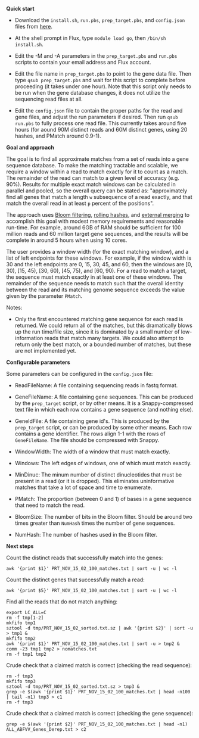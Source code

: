 __Quick start__


* Download the `install.sh`, `run.pbs`, `prep_target.pbs`, and
`config.json` files from [here](https://github.com/kshedden/seqmatch).

* At the shell prompt in Flux, type `module load go`, then `/bin/sh
install.sh`.

* Edit the -M and -A parameters in the `prep_target.pbs` and `run.pbs`
  scripts to contain your email address and Flux account.

* Edit the file name in `prep_target.pbs` to point to the gene data
  file.  Then type `qsub prep_target.pbs` and wait for this script to
  complete before proceeding (it takes under one hour).  Note that
  this script only needs to be run when the gene database changes, it
  does not utilize the sequencing read files at all.

* Edit the `config.json` file to contain the proper paths for the read
  and gene files, and adjust the run parameters if desired.  Then run
  `qsub run.pbs` to fully process one read file.  This currently takes
  around five hours (for aound 90M distinct reads and 60M distinct
  genes, using 20 hashes, and PMatch around 0.9-1).

__Goal and approach__

The goal is to find all approximate matches from a set of reads into a
gene sequence database.  To make the matching tractable and scalable,
we require a window within a read to match exactly for it to count as
a match.  The remainder of the read can match to a given level of
accuracy (e.g. 90%).  Results for multiple exact match windows can be
calculated in parallel and pooled, so the overall query can be stated
as: "approximately find all genes that match a length `w` subsequence
of a read exactly, and that match the overall read in at least `p`
percent of the positions".

The approach uses [Bloom
filtering](https://en.wikipedia.org/wiki/Bloom_filter), [rolling
hashes](https://en.wikipedia.org/wiki/Rolling_hash), and [external
merging](https://en.wikipedia.org/wiki/External_sorting) to accomplish
this goal with modest memory requirements and reasonable run-time.
For example, around 6GB of RAM should be sufficient for 100 million
reads and 60 million target gene sequences, and the results will be
complete in around 5 hours when using 10 cores.

The user provides a window width (for the exact matching window), and
a list of left endpoints for these windows.  For example, if the
window width is 30 and the left endpoints are 0, 15, 30, 45, and 60,
then the windows are [0, 30), [15, 45), [30, 60), [45, 75), and [60,
90).  For a read to match a target, the sequence must match exactly in
at least one of these windows.  The remainder of the sequence needs to
match such that the overall identity between the read and its matching
genome sequence exceeds the value given by the parameter `PMatch`.

Notes:

* Only the first encountered matching gene sequence for each read is
  returned.  We could return all of the matches, but this dramatically
  blows up the run time/file size, since it is dominated by a small
  number of low-information reads that match many targets.  We could
  also attempt to return only the best match, or a bounded number of
  matches, but these are not implemented yet.

__Configurable parameters__

Some parameters can be configured in the `config.json` file:

* ReadFileName: A file containing sequencing reads in fastq format.

* GeneFileName: A file containing gene sequences.  This can be
  produced by the `prep_target` script, or by other means.  It is a
  Snappy-compressed text file in which each row contains a gene
  sequence (and nothing else).

* GeneIdFile: A file containing gene id's.  This is produced by the
  `prep_target` script, or can be produced by some other means.  Each
  row contains a gene identifier.  The rows align 1-1 with the rows of
  `GeneFileName`.  The file should be compressed with Snappy.

* WindowWidth: The width of a window that must match exactly.

* Windows: The left edges of windows, one of which must match exactly.

* MinDinuc: The minum number of distinct dinucleotides that must be
present in a read (or it is dropped).  This eliminates uninformative
matches that take a lot of space and time to enumerate.

* PMatch: The proportion (between 0 and 1) of bases in a gene sequence
that need to match the read.

* BloomSize: The number of bits in the Bloom filter.  Should be around
  two times greater than `NumHash` times the number of gene sequences.

* NumHash: The number of hashes used in the Bloom filter.

__Next steps__

Count the distinct reads that successfully match into the genes:

```
awk '{print $1}' PRT_NOV_15_02_100_matches.txt | sort -u | wc -l
```

Count the distinct genes that successfully match a read:

```
awk '{print $5}' PRT_NOV_15_02_100_matches.txt | sort -u | wc -l
```

Find all the reads that do not match anything:

```
export LC_ALL=C
rm -f tmp[1-2]
mkfifo tmp1
sztool -d tmp/PRT_NOV_15_02_sorted.txt.sz | awk '{print $2}' | sort -u > tmp1 &
mkfifo tmp2
awk '{print $1}' PRT_NOV_15_02_100_matches.txt | sort -u > tmp2 &
comm -23 tmp1 tmp2 > nomatches.txt
rm -f tmp1 tmp2
```

Crude check that a claimed match is correct (checking the read sequence):

```
rm -f tmp3
mkfifo tmp3
sztool -d tmp/PRT_NOV_15_02_sorted.txt.sz > tmp3 &
grep -e $(awk '{print $1}' PRT_NOV_15_02_100_matches.txt | head -n100 | tail -n1) tmp3 > c1
rm -f tmp3
```

Crude check that a claimed match is correct (checking the gene sequence):

```
grep -e $(awk '{print $2}' PRT_NOV_15_02_100_matches.txt | head -n1) ALL_ABFVV_Genes_Derep.txt > c2
```